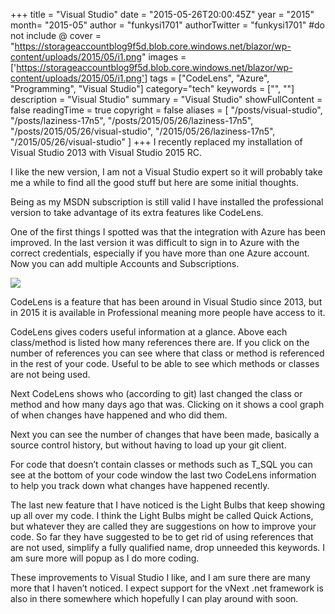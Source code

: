 +++
title = "Visual Studio"
date = "2015-05-26T20:00:45Z"
year = "2015"
month= "2015-05"
author = "funkysi1701"
authorTwitter = "funkysi1701" #do not include @
cover = "https://storageaccountblog9f5d.blob.core.windows.net/blazor/wp-content/uploads/2015/05/i1.png"
images = ['https://storageaccountblog9f5d.blob.core.windows.net/blazor/wp-content/uploads/2015/05/i1.png']
tags = ["CodeLens", "Azure", "Programming", "Visual Studio"]
category="tech"
keywords = ["", ""]
description =  "Visual Studio"
summary = "Visual Studio"
showFullContent = false
readingTime = true
copyright = false
aliases = [
    "/posts/visual-studio",
    "/posts/laziness-17n5",
    "/posts/2015/05/26/laziness-17n5",
    "/posts/2015/05/26/visual-studio",
    "/2015/05/26/laziness-17n5",
    "/2015/05/26/visual-studio"
]
+++
I recently replaced my installation of Visual Studio 2013 with Visual Studio 2015 RC.

I like the new version, I am not a Visual Studio expert so it will probably take me a while to find all the good stuff but here are some initial thoughts.

Being as my MSDN subscription is still valid I have installed the professional version to take advantage of its extra features like CodeLens.

One of the first things I spotted was that the integration with Azure has been improved. In the last version it was difficult to sign in to Azure with the correct credentials, especially if you have more than one Azure account. Now you can add multiple Accounts and Subscriptions.

![](https://storageaccountblog9f5d.blob.core.windows.net/blazor/wp-content/uploads/2015/05/i1.png)

CodeLens is a feature that has been around in Visual Studio since 2013, but in 2015 it is available in Professional meaning more people have access to it.

CodeLens gives coders useful information at a glance. Above each class/method is listed how many references there are. If you click on the number of references you can see where that class or method is referenced in the rest of your code. Useful to be able to see which methods or classes are not being used.

Next CodeLens shows who (according to git) last changed the class or method and how many days ago that was. Clicking on it shows a cool graph of when changes have happened and who did them.

Next you can see the number of changes that have been made, basically a source control history, but without having to load up your git client.

For code that doesn’t contain classes or methods such as T_SQL you can see at the bottom of your code window the last two CodeLens information to help you track down what changes have happened recently.

The last new feature that I have noticed is the Light Bulbs that keep showing up all over my code. I think the Light Bulbs might be called Quick Actions, but whatever they are called they are suggestions on how to improve your code. So far they have suggested to be to get rid of using references that are not used, simplify a fully qualified name, drop unneeded this keywords. I am sure more will popup as I do more coding.

These improvements to Visual Studio I like, and I am sure there are many more that I haven’t noticed. I expect support for the vNext .net framework is also in there somewhere which hopefully I can play around with soon.